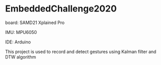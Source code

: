 # EmbeddedChallenge2020

board: SAMD21 Xplained Pro

IMU: MPU6050

IDE: Arduino

This project is used to record and detect gestures using Kalman filter and DTW algorithm
